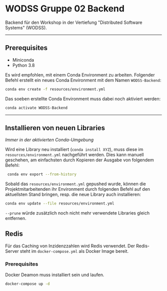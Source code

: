 # WODSS Gruppe 02 Backend

Backend für den Workshop in der Vertiefung "Distributed Software Systems" (WODSS).

---

## Prerequisites

- Miniconda
- Python 3.8

Es wird empfohlen, mit einem Conda Environment zu arbeiten.
Folgender Befehl erstellt ein neues Conda Environment mit dem Namen `WODSS-Backend`:

```zsh / CMD
conda env create -f resources/environment.yml
```

Das soeben erstellte Conda Environment muss dabei noch aktiviert werden:

```zsh /CMD
conda activate WODSS-Backend
```

---

## Installieren von neuen Libraries

_Immer in der aktivierten Conda-Umgebung_

Wird eine Library neu installiert (`conda install XYZ`), muss diese im `resources/environment.yml` nachgeführt werden.
Dies kann manuell geschehen, am einfachsten durch Kopieren der Ausgabe von folgendem Befehl:

```zsh / CMD
 conda env export --from-history
```

Sobald das `resources/environment.yml` gepushed wurde, können die Projektmitarbeitenden ihr Environment durch folgenden Befehl auf den aktuellsten Stand bringen, resp. die neue Library auch installieren:

```zsh / CMD
conda env update --file resources/environment.yml
```

`--prune` würde zusätzlich noch nicht mehr verwendete Libraries gleich entfernen.

## Redis

Für das Caching von Inzidenzzahlen wird Redis verwendet. Der Redis-Server steht im `docker-compose.yml` als Docker Image bereit.

### Prerequisites

Docker Deamon muss installiert sein und laufen.

```zsh / CMD
docker-compose up -d
```
